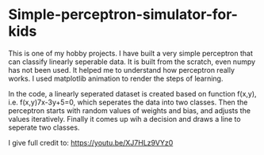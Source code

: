 # Simple-perceptron-simulator-for-kids

This is one of my hobby projects. I have built a very simple perceptron that can classify linearly seperable data. It is built from the scratch, even numpy has not been used. It helped me to understand how perceptron really works. I used matplotlib animation to render the steps of learning.

In the code, a linearly seperated dataset is created based on function f(x,y), i.e. f(x,y)7x-3y+5=0, which seperates the data into two classes. Then the perceptron starts with random values of weights and bias, and adjusts the values iteratively. Finally it comes up wih a decision and draws a line to seperate two classes.

I give full credit to: https://youtu.be/XJ7HLz9VYz0


